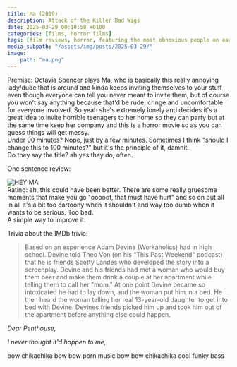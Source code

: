 ```yaml
---
title: Ma (2019)
description: Attack of the Killer Bad Wigs
date: 2025-03-29 00:10:58 +0100
categories: [films, horror films]
tags: [film reviews, horror, featuring the most obnoxious people on earth, hagsploitation, featuring a dog, they say the title]
media_subpath: "/assets/img/posts/2025-03-29/"
image:
    path: "ma.png"
---
```

<span class="reviewsection">Premise:</span> Octavia Spencer plays Ma, who is basically this really annoying lady/dude that is around and kinda keeps inviting themselves to your stuff even though everyone can tell you never meant to invite them, but of course you won't say anything because that'd be rude, cringe and uncomfortable for everyone involved. So yeah she's extremely lonely and decides it's a great idea to invite horrible teenagers to her home so they can party but at the same time keep her company and this is a horror movie so as you can guess things will get messy.<br/>
<span class="reviewsection">Under 90 minutes?</span> Nope, just by a few minutes. Sometimes I think "should I change this to 100 minutes?" but it's the principle of it, damnit.<br/>
<span class="reviewsection">Do they say the title?</span> ah yes they do, often.

<span class="reviewsection">One sentence review:</span>

![HEY MA](heyma.gif)<br/>
<span class="reviewsection">Rating:</span> eh, this could have been better. There are some really gruesome moments that make you go "ooooof, that must have hurt" and so on but all in all it's a bit too cartoony when it shouldn't and way too dumb when it wants to be serious. Too bad.<br/>
<span class="reviewsection">A simple way to improve it:</span>

<span class="reviewsection">Trivia about the IMDb trivia:</span>
> Based on an experience Adam Devine (Workaholics) had in high school. Devine told Theo Von (on his "This Past Weekend" podcast) that he is friends Scotty Landes who developed the story into a screenplay. Devine and his friends had met a woman who would buy them beer and make them drink a couple at her apartment while telling them to call her "mom." At one point Devine became so intoxicated he had to lay down, and the woman put him in a bed. He then heard the woman telling her real 13-year-old daughter to get into bed with Devine. Devines friends picked him up and took him out of the apartment before anything else could happen.

*Dear Penthouse,*

*I never thought it'd happen to me,*

bow chikachika bow bow porn music bow bow chikachika cool funky bass